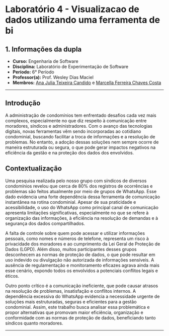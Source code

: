 # Laboratório 4 - Visualizacao de dados utilizando uma ferramenta de bi

## 1. Informações da dupla
- **Curso:** Engenharia de Software
- **Disciplina:** Laboratório de Experimentação de Software
- **Período:** 6° Período
- **Professor(a):** Prof. Wesley Dias Maciel
- **Membros:** [Ana Julia Teixeira Candido](https://github.com/anajuliateixeiracandido) e [Marcella Ferreira Chaves Costa](https://github.com/marcellafccosta)

---

## Introdução

A administração de condomínios tem enfrentado desafios cada vez mais complexos, especialmente no que diz respeito à comunicação entre moradores, síndicos e administradores. Com o avanço das tecnologias digitais, novas ferramentas vêm sendo incorporadas ao cotidiano condominial, buscando facilitar a troca de informações e a resolução de problemas. No entanto, a adoção dessas soluções nem sempre ocorre de maneira estruturada ou segura, o que pode gerar impactos negativos na eficiência da gestão e na proteção dos dados dos envolvidos.

## Contextualização

Uma pesquisa realizada pelo nosso grupo com síndicos de diversos condomínios revelou que cerca de 80% dos registros de ocorrências e problemas são feitos atualmente por meio de grupos de WhatsApp. Esse dado evidencia uma forte dependência dessa ferramenta de comunicação instantânea na rotina condominial. Apesar de sua praticidade e acessibilidade, o uso do WhatsApp como principal canal de comunicação apresenta limitações significativas, especialmente no que se refere à organização das informações, à eficiência na resolução de demandas e à segurança dos dados compartilhados.

A falta de controle sobre quem pode acessar e utilizar informações pessoais, como nomes e números de telefone, representa um risco à privacidade dos moradores e ao cumprimento da Lei Geral de Proteção de Dados (LGPD). Além disso, muitos participantes desses grupos desconhecem as normas de proteção de dados, o que pode resultar em uso indevido ou divulgação não autorizada de informações sensíveis. A ausência de regulamentação e monitoramento eficazes agrava ainda mais esse cenário, expondo todos os envolvidos a potenciais conflitos legais e éticos.

Outro ponto crítico é a comunicação ineficiente, que pode causar atrasos na resolução de problemas, insatisfação e conflitos internos. A dependência excessiva do WhatsApp evidencia a necessidade urgente de soluções mais estruturadas, seguras e eficientes para a gestão condominial. Assim, este trabalho busca analisar essa problemática e propor alternativas que promovam maior eficiência, organização e conformidade com as normas de proteção de dados, beneficiando tanto síndicos quanto moradores.



---
